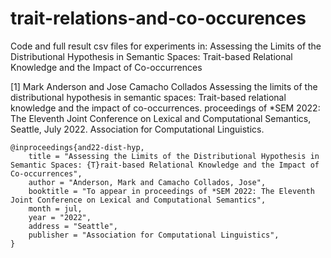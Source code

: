 # trait-relations-and-co-occurences
Code and full result csv files for experiments in: Assessing the Limits of the Distributional Hypothesis in Semantic Spaces: Trait-based Relational Knowledge and the Impact of Co-occurrences

<a id="1">[1]</a> 
Mark Anderson and Jose Camacho Collados 
Assessing the limits of the distributional hypothesis in semantic spaces: Trait-based relational knowledge and the impact of co-occurrences.
proceedings of *SEM 2022: The Eleventh Joint Conference on Lexical and Computational Semantics, Seattle,  July 2022. Association for Computational Linguistics. 

```
@inproceedings{and22-dist-hyp,
    title = "Assessing the Limits of the Distributional Hypothesis in Semantic Spaces: {T}rait-based Relational Knowledge and the Impact of Co-occurrences",
    author = "Anderson, Mark and Camacho Collados, Jose",
    booktitle = "To appear in proceedings of *SEM 2022: The Eleventh Joint Conference on Lexical and Computational Semantics",
    month = jul,
    year = "2022",
    address = "Seattle",
    publisher = "Association for Computational Linguistics",
}
```
